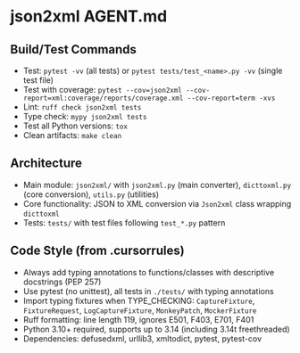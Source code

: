 # json2xml AGENT.md

## Build/Test Commands
- Test: `pytest -vv` (all tests) or `pytest tests/test_<name>.py -vv` (single test file)
- Test with coverage: `pytest --cov=json2xml --cov-report=xml:coverage/reports/coverage.xml --cov-report=term -xvs`
- Lint: `ruff check json2xml tests`
- Type check: `mypy json2xml tests`
- Test all Python versions: `tox`
- Clean artifacts: `make clean`

## Architecture
- Main module: `json2xml/` with `json2xml.py` (main converter), `dicttoxml.py` (core conversion), `utils.py` (utilities)
- Core functionality: JSON to XML conversion via `Json2xml` class wrapping `dicttoxml`
- Tests: `tests/` with test files following `test_*.py` pattern

## Code Style (from .cursorrules)
- Always add typing annotations to functions/classes with descriptive docstrings (PEP 257)
- Use pytest (no unittest), all tests in `./tests/` with typing annotations
- Import typing fixtures when TYPE_CHECKING: `CaptureFixture`, `FixtureRequest`, `LogCaptureFixture`, `MonkeyPatch`, `MockerFixture`
- Ruff formatting: line length 119, ignores E501, F403, E701, F401
- Python 3.10+ required, supports up to 3.14 (including 3.14t freethreaded)
- Dependencies: defusedxml, urllib3, xmltodict, pytest, pytest-cov

